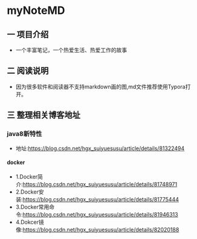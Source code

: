 # myNoteMD

## 一 项目介绍
- 一个丰富笔记，一个热爱生活、热爱工作的故事

## 二 阅读说明
- 因为很多软件和阅读器不支持markdown画的图,md文件推荐使用Typora打开。

## 三 整理相关博客地址

### java8新特性
- 地址:https://blog.csdn.net/hgx_suiyuesusu/article/details/81322494

#### docker

 - 1.Docker简介:https://blog.csdn.net/hgx_suiyuesusu/article/details/81748971
 - 2.Docker安装:https://blog.csdn.net/hgx_suiyuesusu/article/details/81775444
 - 3.Docker常用命令:https://blog.csdn.net/hgx_suiyuesusu/article/details/81946313
 - 4.Dokcer镜像:https://blog.csdn.net/hgx_suiyuesusu/article/details/82020188

